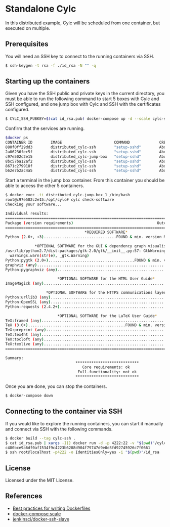 # Standalone Cylc

In this distributed example, Cylc will be scheduled from one container, but executed
on multiple.

## Prerequisites

You will need an SSH key to connect to the running containers via SSH.

```bash
$ ssh-keygen -t rsa -f ./id_rsa -N "" -q
```

## Starting up the containers

Given you have the SSH public and private keys in the current directory, you must be able to
run the following command to start 5 boxes with Cylc and SSH configured, and one jump box with
Cylc and SSH with the certificates configured.

```bash
$ CYLC_SSH_PUBKEY=$(cat id_rsa.pub) docker-compose up -d --scale cylc-ssh=5 --scale cylc-jump-box=1
```

Confirm that the services are running.

```bash
$docker ps
CONTAINER ID        IMAGE                       COMMAND             CREATED              STATUS              PORTS                   NAMES
880f0ff29dd3        distributed_cylc-ssh        "setup-sshd"        About a minute ago   Up About a minute   0.0.0.0:32779->22/tcp   distributed_cylc-ssh_1
2a06236fec5f        distributed_cylc-ssh        "setup-sshd"        About a minute ago   Up About a minute   0.0.0.0:32778->22/tcp   distributed_cylc-ssh_5
c97e502c2e15        distributed_cylc-jump-box   "setup-sshd"        About a minute ago   Up About a minute   22/tcp                  distributed_cylc-jump-box_1
8bc57ba12af2        distributed_cylc-ssh        "setup-sshd"        About a minute ago   Up About a minute   0.0.0.0:32776->22/tcp   distributed_cylc-ssh_4
8671c279918f        distributed_cylc-ssh        "setup-sshd"        About a minute ago   Up About a minute   0.0.0.0:32777->22/tcp   distributed_cylc-ssh_3
b62e7b2ac4a5        distributed_cylc-ssh        "setup-sshd"        About a minute ago   Up About a minute   0.0.0.0:32775->22/tcp   distributed_cylc-ssh_2
```

Start a terminal in the jump box container. From this container you should be able to access
the other 5 containers.

```bash
$ docker exec -ti distributed_cylc-jump-box_1 /bin/bash
root@c97e502c2e15:/opt/cylc# cylc check-software
Checking your software...

Individual results:
==========================================================================================
Package (version requirements)                                     Outcome (version found)
==========================================================================================
                                   *REQUIRED SOFTWARE*                                   
Python (2.6+, <3)................................FOUND & min. version MET (2.7.12.final.0)

             *OPTIONAL SOFTWARE for the GUI & dependency graph visualisation*             
/usr/lib/python2.7/dist-packages/gtk-2.0/gtk/__init__.py:57: GtkWarning: could not open display
  warnings.warn(str(e), _gtk.Warning)
Python:pygtk (2.0+)......................................FOUND & min. version MET (2.24.0)
graphviz (any)..............................................................FOUND (2.38.0)
Python:pygraphviz (any)......................................................FOUND (1.3.1)

                       *OPTIONAL SOFTWARE for the HTML User Guide*                       
ImageMagick (any)............................................................NOT FOUND (-)

                  *OPTIONAL SOFTWARE for the HTTPS communications layer*                  
Python:urllib3 (any).........................................................NOT FOUND (-)
Python:OpenSSL (any)........................................................FOUND (18.0.0)
Python:requests (2.4.2+).....................................................NOT FOUND (-)

                       *OPTIONAL SOFTWARE for the LaTeX User Guide*                       
TeX:framed (any).............................................................NOT FOUND (-)
TeX (3.0+)...........................................FOUND & min. version MET (3.14159265)
TeX:preprint (any)...........................................................NOT FOUND (-)
TeX:tex4ht (any).............................................................NOT FOUND (-)
TeX:tocloft (any)............................................................NOT FOUND (-)
TeX:texlive (any)............................................................NOT FOUND (-)
==========================================================================================

Summary:
                               ****************************                               
                                  Core requirements: ok                                  
                                Full-functionality: not ok                                
                               **************************** 
```

Once you are done, you can stop the containers.

```bash
$ docker-compose down
```

## Connecting to the container via SSH

If you would like to explore the running containers, you can start it manually and connect via SSH with
the following commands.

```bash
$ docker build --tag cylc-ssh .
$ cat id_rsa.pub | xargs -I{} docker run -d -p 4222:22 -v "$(pwd)"/cylc:/opt/cylc cylc-ssh {}
c480bce9a6df0af1534f9c4223b6208d904f79747d9e0e3fd92745926c7f0661
$ ssh root@localhost -p4222 -o IdentitiesOnly=yes -i "$(pwd)"/id_rsa
```

## License

Licensed under the MIT License.

## References

- [Best practices for writing Dockerfiles](https://docs.docker.com/develop/develop-images/dockerfile_best-practices)
- [docker-compose scale](https://docs.docker.com/compose/reference/scale/)
- [jenkinsci/docker-ssh-slave](https://github.com/jenkinsci/docker-ssh-slave/blob/master/Dockerfile)
